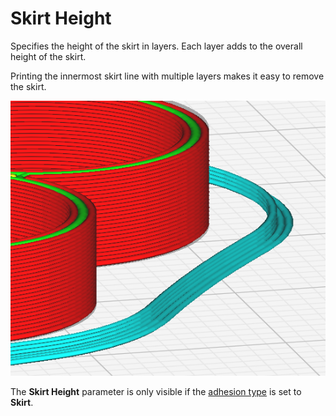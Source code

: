 Skirt Height
====

Specifies the height of the skirt in layers. Each layer adds to the overall height of the skirt.

Printing the innermost skirt line with multiple layers makes it easy to remove the skirt.

![a 4 layers innermost skirt line](../images/skirt_height.png)

The **Skirt Height** parameter is only visible if the [adhesion type](adhesion_type.md) is set to **Skirt**.